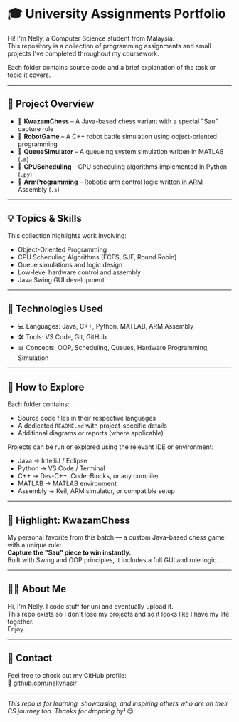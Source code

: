 # 🎓 University Assignments Portfolio

Hi! I'm Nelly, a Computer Science student from Malaysia.  
This repository is a collection of programming assignments and small projects I’ve completed throughout my coursework.

Each folder contains source code and a brief explanation of the task or topic it covers.

---

## 📂 Project Overview

- 📁 **KwazamChess** – A Java-based chess variant with a special "Sau" capture rule
- 📁 **RobotGame** – A C++ robot battle simulation using object-oriented programming
- 📁 **QueueSimulator** – A queueing system simulation written in MATLAB (`.m`)
- 📁 **CPUScheduling** – CPU scheduling algorithms implemented in Python (`.py`)
- 📁 **ArmProgramming** – Robotic arm control logic written in ARM Assembly (`.s`)

---

## 💡 Topics & Skills

This collection highlights work involving:
- Object-Oriented Programming
- CPU Scheduling Algorithms (FCFS, SJF, Round Robin)
- Queue simulations and logic design
- Low-level hardware control and assembly
- Java Swing GUI development

---

## 📌 Technologies Used

- 💻 Languages: Java, C++, Python, MATLAB, ARM Assembly
- 🛠️ Tools: VS Code, Git, GitHub
- 📊 Concepts: OOP, Scheduling, Queues, Hardware Programming, Simulation

---

## 📝 How to Explore

Each folder contains:
- Source code files in their respective languages
- A dedicated `README.md` with project-specific details
- Additional diagrams or reports (where applicable)

Projects can be run or explored using the relevant IDE or environment:
- Java → IntelliJ / Eclipse
- Python → VS Code / Terminal
- C++ → Dev-C++, Code::Blocks, or any compiler
- MATLAB → MATLAB environment
- Assembly → Keil, ARM simulator, or compatible setup

---

## 🌟 Highlight: KwazamChess

My personal favorite from this batch — a custom Java-based chess game with a unique rule:  
**Capture the "Sau" piece to win instantly.**  
Built with Swing and OOP principles, it includes a full GUI and rule logic.

---

## 🙋‍♀️ About Me

Hi, I'm Nelly. I code stuff for uni and eventually upload it.  
This repo exists so I don't lose my projects and so it looks like I have my life together.  
Enjoy.

---

## 💬 Contact

Feel free to check out my GitHub profile:  
🔗 [github.com/nellynasir](https://github.com/nellynasir)

---

_This repo is for learning, showcasing, and inspiring others who are on their CS journey too. Thanks for dropping by!_ 😊

